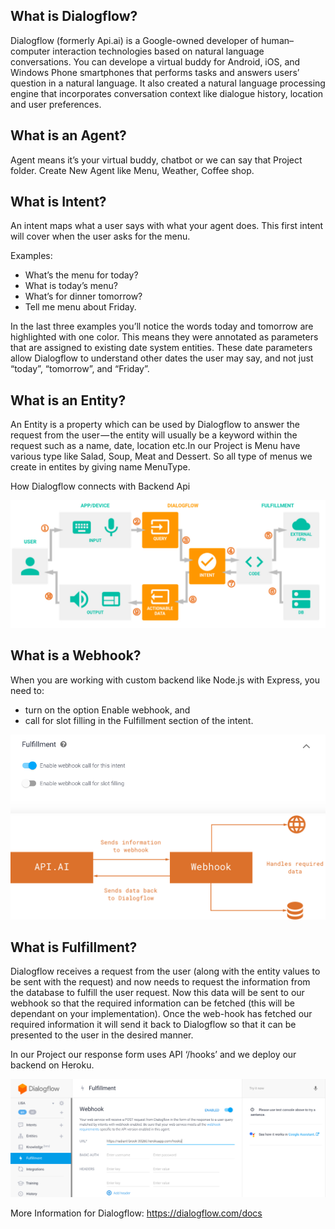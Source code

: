 ## What is Dialogflow?
Dialogflow (formerly Api.ai) is a Google-owned developer of human–computer interaction technologies based on natural language conversations. You can develope a virtual buddy for Android, iOS, and Windows Phone smartphones that performs tasks and answers users’ question in a natural language. It also created a natural language processing engine that incorporates conversation context like dialogue history, location and user preferences.

## What is an Agent?
Agent means it’s your virtual buddy, chatbot or we can say that Project folder. Create New Agent like Menu, Weather, Coffee shop.

## What is Intent?
An intent maps what a user says with what your agent does. This first intent will cover when the user asks for the menu.

Examples:

* What’s the menu for today?
* What is today’s menu?
* What’s for dinner tomorrow?
* Tell me menu about Friday.

In the last three examples you’ll notice the words today and tomorrow are highlighted with one color.  This means they were annotated as parameters that are assigned to existing date system entities. These date  parameters allow Dialogflow to understand other dates the user may say, and not just “today”, “tomorrow”, and “Friday”.

## What is an Entity?

An Entity is a property which can be used by Dialogflow to answer the request from the user — the entity will usually be a keyword within the request such as a name, date, location etc.In our Project is Menu have various type like Salad, Soup, Meat and Dessert. So all type of menus we create in entites by giving name MenuType.

How Dialogflow connects with Backend Api

![dialoglow-to-backend.jpg](./dialoglow-to-backend.jpg)

## What is a Webhook?

When you are working with custom backend like Node.js with Express, you need to:
* turn on the option Enable webhook, and
* call for slot filling in the Fulfillment section of the intent.

![Webhook option.png](./Webhook-option.png)
![webhook-api.png](./webhook-api.png)

## What is Fulfillment?

Dialogflow receives a request from the user (along with the entity values to be sent with the request) and now needs to request the information from the database to fulfill the user request. Now this data will be sent to our webhook so that the required information can be fetched (this will be dependant on your implementation). Once the web-hook has fetched our required information it will send it back to Dialogflow so that it can be presented to the user in the desired manner.

In our Project our response form uses API ‘/hooks’ and we deploy our backend on Heroku.

![webhook-fulfimment.png](./webhook-fulfimment.png)

More Information for Dialogflow: 
https://dialogflow.com/docs